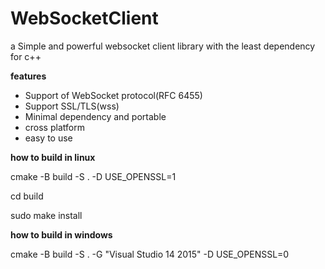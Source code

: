 # WebSocketClient #

a Simple and powerful websocket client library with the least dependency for c++


**features**
   - Support of WebSocket protocol(RFC 6455) 
   - Support SSL/TLS(wss)  
   - Minimal dependency and portable
   - cross platform
   - easy to use
   
**how to build in linux**

cmake -B build -S . -D USE_OPENSSL=1

cd build

sudo make install

**how to build in windows**

cmake -B build -S . -G "Visual Studio 14 2015" -D USE_OPENSSL=0
